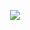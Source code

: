 <p align="center"><img src="https://user-images.githubusercontent.com/38146004/46665942-45540280-cc00-11e8-8ada-2267d0b375a7.png"></p>

